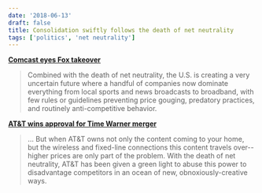 ```yaml
---
date: '2018-06-13'
draft: false
title: Consolidation swiftly follows the death of net neutrality
tags: ['politics', 'net neutrality']
---
```


**[Comcast eyes Fox takeover](https://motherboard.vice.com/en_us/article/gyk3xb/comcast-21st-century-fox-merger-net-neutrality)**

> Combined with the death of net neutrality, the U.S. is creating a very uncertain future where a handful of companies now dominate everything from local sports and news broadcasts to broadband, with few rules or guidelines preventing price gouging, predatory practices, and routinely anti-competitive behavior.<!-- excerpt -->

**[AT&T wins approval for Time Warner merger](https://motherboard.vice.com/en_us/article/7xmm5z/att-time-warner-merger-consumer-protection)**

> ... But when AT&T owns not only the content coming to your home, but the wireless and fixed-line connections this content travels over--higher prices are only part of the problem. With the death of net neutrality, AT&T has been given a green light to abuse this power to disadvantage competitors in an ocean of new, obnoxiously-creative ways.
